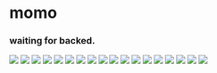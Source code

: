 # momo

### waiting for backed.
![](ss/1.png)
![](ss/2.png)
![](ss/3.png)
![](ss/4.png)
![](ss/5.png)
![](ss/6.png)
![](ss/7.png)
![](ss/8.png)
![](ss/9.png)
![](ss/10.png)
![](ss/11.png)
![](ss/12.png)
![](ss/13.png)
![](ss/14.png)
![](ss/15.png)
![](ss/16.png)
![](ss/17.png)
![](ss/18.png)
